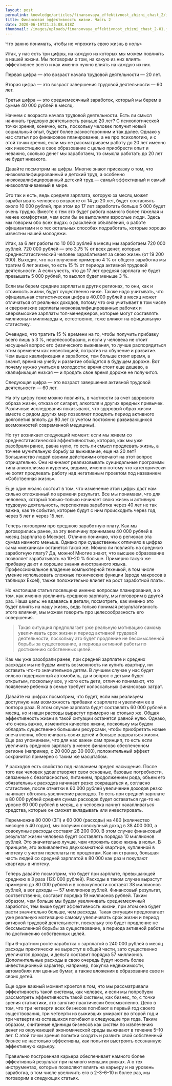 ```yaml
---
layout: post
permalink: knowledge/articles/finansovaya_effektivnost_zhizni_chast_2/index.html
title: Финансовая эффективность жизни. Часть 2
date: 2020-06-19T21:35:08.618Z
thumbnail: /images/uploads/finansovaya_effektivnost_zhizni_chast_2-01.jpg
---
```

Что важно понимать, чтобы не «прожить свою жизнь в ноль»

Итак, у нас есть три цифры, на каждую из которых мы можем повлиять в нашей жизни. Мы поговорим о том, на какую из них влиять эффективнее всего и как именно нужно влиять на каждую из них.

Первая цифра — это возраст начала трудовой деятельности — 20 лет.

Вторая цифра — это возраст завершения трудовой деятельности — 60 лет.

Третья цифра — это среднемесячный заработок, который мы берем в сумме 40 000 рублей в месяц.

Начнем с возраста начала трудовой деятельности. Есть ли смысл начинать трудовую деятельность раньше 20 лет? С психологической точки зрения, конечно, есть, поскольку человек получит новый социальный опыт, будет более разносторонним и так далее. Однако у нас статья про финансовое планирование, а не про психологию, и с этой точки зрения, если мы не рассматриваем работу до 20 лет именно как инвестицию в свое образование с целью приобрести опыт и неважно, сколько денег мы заработаем, то смысла работать до 20 лет не будет никакого.

Давайте посмотрим на цифры. Многие знают присказку о том, что низкоквалифицированный и детский труд, а особенно низкоквалифицированный детский труд — самый эффективный и самый низкооплачиваемый в мире.

Это так и есть, ведь средняя зарплата, которую за месяц может зарабатывать человек в возрасте от 14 до 20 лет, будет составлять около 10 000 рублей, при этом до 17 лет заработать больше 5 000 будет очень трудно. Вместе с тем это будет работа намного более тяжелая и менее комфортная, чем если бы ее выполняли взрослые люди. Здесь мы говорим обо всех видах: о расклейке объявлений, о работе официантами и о тех остальных способах подработать, которые хорошо известны нашей молодежи.

Итак, за 6 лет работы по 10 000 рублей в месяц мы заработаем 720 000 рублей. 720 000 рублей — это 3,75 % от всех денег, которые среднестатистический человек зарабатывает за свою жизнь (от 19 200 000). Выходит, что на получение примерно 4 % от общего заработка мы тратим 6 лет жизни, то есть 15 % от периода активной трудовой деятельности. А если учесть, что до 17 лет средняя зарплата не будет превышать 5 000 рублей, то выхлоп будет меньше 3 %.

Если мы берем средние зарплаты в других регионах, то они, как и стоимость жизни, будут существенно ниже. Также надо учитывать, что официальная статистическая цифра в 40.000 рублей в месяц может отличаться от реальных доходов, потому что она учитывает в том числе и сверхнизкие зарплаты низкоквалифицированных рабочих и сверхвысокие зарплаты топ-менеджеров, которые могут составлять миллионы и миллиарды и, естественно, тоже влияют на официальную статистику.

Очевидно, что тратить 15 % времени на то, чтобы получить прибавку всего лишь в 3 %, нецелесообразно, и если у человека не стоит насущный вопрос его физического выживания, то лучше распорядиться этим временем как инвестицией, потратив на обучение и развитие. Чем выше квалификация и заработок, тем больше стоит время, а значит, время на учебу и развитие обойдется в будущем дороже. Вот почему нужно учиться в молодости: время стоит еще дешево, а квалификация низкая — и продать свое время дороже не получится.

Следующая цифра — это возраст завершения активной трудовой деятельности — 60 лет.

На эту цифру тоже можно повлиять, в частности за счет здорового образа жизни, отказа от сигарет, алкоголя и других вредных привычек. Различные исследования показывают, что здоровый образ жизни вместе с рядом других мер позволяют продлить период активного долголетия вплоть до 80 лет (с учетом постоянно развивающихся возможностей современной медицины).

Но тут возникает следующий момент: если мы живем со среднестатистической эффективностью, которая, как мы уже разобрали ранее, равна нулю, то есть ли смысл продлевать жизнь, а точнее мучительную борьбу за выживание, еще на 20 лет? Большинство людей своими действиями отвечают на этот вопрос отрицательно. Они начинают реализовывать суицидальные программы типа алкоголизма и курения, видимо, именно потому что категорически не хотят продлевать работу над негативным проектом под названием «Собственная жизнь».

Еще один нюанс состоит в том, что изменение этой цифры даст нам сильно отложенный по времени результат. Все мы понимаем, что для человека, который только-только начинает свою жизнь и активную трудовую деятельность, перспектива заработка через 40 лет не так важна, как те события, которые будут с ним происходить через год, через 5 лет и через 15 лет.

Теперь поговорим про среднюю заработную плату. Как мы договорились ранее, за эту величину принимаем 40 000 рублей в месяц (зарплата в Москве). Отлично понимаю, что в регионах эта сумма намного меньше. Однако при существенных отличиях в цифрах сама «механика» останется такой же. Можно ли повлиять на среднюю заработную плату? Да, можно! Многие знают, что высшее образование позволяет зарабатывать на 10–20 % больше. Примерно такую же прибавку дают и хорошие знания иностранного языка. Профессиональное владение компьютерной техникой, в том числе умение использовать сложные технические функции (вроде макросов в таблицах Excel), также положительно влияет на рост заработной платы.

Но настоящая статья посвящена именно вопросам планирования, а о том, как именно увеличить среднюю зарплату, мы поговорим в другой раз. Наша цель: не вдаваясь в детали, посмотреть, как именно это будет влиять на нашу жизнь, ведь только понимая результативность этого влияния, мы можем говорить про целесообразность его совершения.

>Такая ситуация предполагает уже реальную мотивацию самому увеличивать срок жизни и период активной трудовой деятельности, поскольку это будет продление не бессмысленной борьбы за существование, а периода активной работы по достижению собственных целей.

Как мы уже разобрали ранее, при средней зарплате и средних расходах мы не будем иметь возможность ни купить квартиру, ни оставить что-то значительное детям. В лучшем случае у нас будет сильно подержанный автомобиль, да и вопрос с детьми будет открытым, поскольку все, у кого есть дети, отлично понимают, что появление ребенка в семье требует колоссальных финансовых затрат.

Давайте на цифрах посмотрим, что будет, если мы реализуем доступную нам возможность прибавки к зарплате и увеличим ее в полтора раза. В этом случае зарплата будет составлять 60 000 рублей в месяц, но и наши расходы вырастут примерно на столько же. Общая эффективность жизни в такой ситуации останется равной нулю. Однако, что очень важно, изменится качество жизни, поскольку мы будем обладать существенно большими ресурсами, чтобы приобретать новые впечатления, обеспечивать своих детей и больше радоваться жизни. Еще раз упоминаем, что для нас важен сам принцип, то есть если увеличить среднюю зарплату в менее финансово обеспеченном регионе (например, с 20 000 до 30 000), положительный эффект сохранится примерно с таким же масштабом.

У расходов есть свойство под названием предел насыщения. После того как человек удовлетворяет свои основные, базовые потребности, связанные с безопасностью, питанием, продолжением рода, объем его обязательных расходов начинает резко сокращаться и, согласно статистике, после отметки в 60 000 рублей увеличение доходов резко начинает обгонять увеличение расходов. То есть при средней зарплате в 80 000 рублей средняя сумма расходов будет оставаться где-то на уровне 60 000 рублей в месяц, а у человека начнут накапливаться средства, которые он сможет вкладывать или инвестировать.

Перемножив 80 000 (ЗП) и 60 000 (расходы) на 480 (количество месяцев в 40 годах), мы получим совокупный доход в 38 400 000, а совокупные расходы составят 28 200 000. В этом случае финансовый результат жизни человека будет составлять порядка 10 миллионов рублей. Это значительно лучше, чем «прожить свою жизнь в ноль». В принципе, это эквивалентно двухкомнатной квартире, купленной в ипотеку с учетом переплаты по процентам. Как ни странно, большая часть людей со средней зарплатой в 80 000 как раз и покупают квартиры в ипотеку.

Теперь давайте посмотрим, что будет при зарплате, превышающей среднюю в 3 раза (120 000 рублей). Расходы в таком случае вырастут примерно до 80 000 рублей и в совокупности составят 38 миллионов рублей, а вот доходы — 57 миллионов рублей. Финансовый результат, соответственно, составит порядка 19 миллионов рублей. Таким образом, чем больше мы будем увеличивать среднемесячный заработок, тем выше будет эффективность жизни, при этом она будет расти значительно больше, чем расходы. Такая ситуация предполагает уже реальную мотивацию самому увеличивать срок жизни и период активной трудовой деятельности, поскольку это будет продление не бессмысленной борьбы за существование, а периода активной работы по достижению собственных целей.

При 6-кратном росте заработка с зарплатой в 240 000 рублей в месяц расходы практически не вырастут в общей части, зато существенно увеличатся доходы, и дельта составит порядка 57 миллионов. Дополнительные расходы в свою очередь будут носить более инвестиционный характер, например, покупка недвижимости, автомобиля или ценных бумаг, а также вложения в образование свое и своих детей.

Еще один важный момент кроется в том, что мы рассматривали эффективность такой системы, как человек, и если мы попробуем рассмотреть эффективность такой системы, как бизнес, то, с точки зрения статистики, это занятие практически бессмысленно. Дело в том, что три четверти всех бизнесов погибают в первый год своего существования, три четверти из выживших умирают во второй год и три четверти из оставшихся погибают в следующие три года. Таким образом, считанные единицы бизнесов как систем по извлечению денег из окружающей экономической среды выживают в течение 5–10 лет. С этой точки зрения попытки создать и развить свой собственный бизнес не настолько эффективны, как попытки выстроить осознанную эффективную карьеру.

Правильно построенная карьера обеспечивает намного более эффективный результат при намного меньших рисках. А о тех инструментах, которые позволяют влиять на карьеру и на уровень заработка, в том числе увеличить его в 2–3–6–10 и более раз, мы поговорим в следующих статьях.